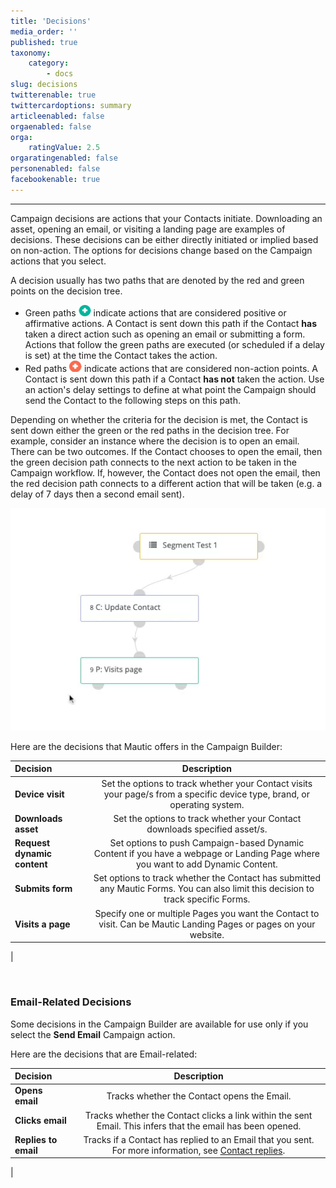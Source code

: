 ```yaml
---
title: 'Decisions'
media_order: ''
published: true
taxonomy:
    category:
        - docs
slug: decisions
twitterenable: true
twittercardoptions: summary
articleenabled: false
orgaenabled: false
orga:
    ratingValue: 2.5
orgaratingenabled: false
personenabled: false
facebookenable: true
---
```


---------------------
Campaign decisions are actions that your Contacts initiate. Downloading an asset, opening an email, or visiting a landing page are examples of decisions. These decisions can be either directly initiated or implied based on non-action. The options for decisions change based on the Campaign actions that you select.

A decision usually has two paths that are denoted by the red and green points on the decision tree. 

 - Green paths ![Icon showing the positive action path (green)](green-point.png) indicate actions that are considered positive or affirmative actions. A Contact is sent down this path if the Contact **has** taken a direct action such as opening an email or submitting a form. Actions that follow the green paths are executed (or scheduled if a delay is set) at the time the Contact takes the action.
  - Red paths ![Icon showing the negative action path (red)](red-point.png) indicate actions that are considered non-action points. A Contact is sent down this path if a Contact **has not** taken the action. Use an action's delay settings to define at what point the Campaign should send the Contact to the following steps on this path.

Depending on whether the criteria for the decision is met, the Contact is sent down either the green or the red paths in the decision tree. For example, consider an instance where the decision is to open an email. There can be two outcomes. If the Contact chooses to open the email, then the green decision path connects to the next action to be taken in the Campaign workflow. If, however, the Contact does not open the email, then the red decision path connects to a different action that will be taken (e.g. a delay of 7 days then a second email sent).



![Screenshot showing Campaign decisions available in Mautic](campaign-decisions.gif)

Here are the decisions that Mautic offers in the Campaign Builder:

| Decision        | Description  | 
| :------------- | :----------: |
|**Device visit** |Set the options to track whether your Contact visits your page/s from a specific device type, brand, or operating system.
|**Downloads asset**|Set the options to track whether your Contact downloads specified asset/s.|
|**Request dynamic content**|Set options to push Campaign-based Dynamic Content if you have a webpage or Landing Page where you want to add Dynamic Content.|
|**Submits form**|Set options to track whether the Contact has submitted any Mautic Forms. You can also limit this decision to track specific Forms.|
|**Visits a page**|Specify one or multiple Pages you want the Contact to visit. Can be Mautic Landing Pages or pages on your website.|
|

<br>

### Email-Related Decisions

Some decisions in the Campaign Builder are available for use only if you select the **Send Email** Campaign action.

Here are the decisions that are Email-related:

| Decision        | Description  | 
| :------------- | :----------: |
|**Opens email**| Tracks whether the Contact opens the Email.|
|**Clicks email**|Tracks whether the Contact clicks a link within the sent Email. This infers that the email has been opened.|
|**Replies to email**|Tracks if a Contact has replied to an Email that you sent. For more information, see [Contact replies][contact-replies]. |
|
<br>
<Link here>

[contact-replies]: </channels/emails/contact-replies>